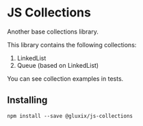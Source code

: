 # JS Collections

Another base collections library.

This library contains the following collections:
1. LinkedList
2. Queue (based on LinkedList)

You can see collection examples in tests.

## Installing

`npm install --save @gluxix/js-collections`